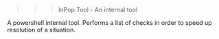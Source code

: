 >>>InPop Tool - An internal tool

A powershell internal tool.
Performs a list of checks in order to speed up resolution of a situation.
